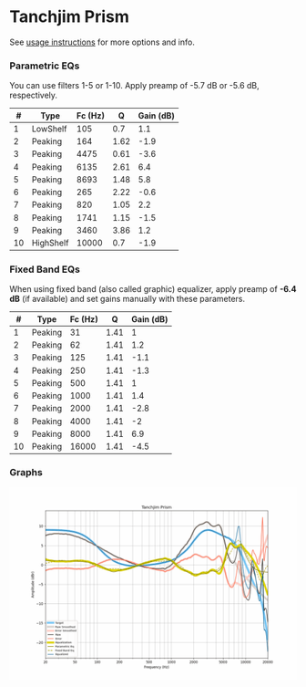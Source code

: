 # Tanchjim Prism
See [usage instructions](https://github.com/jaakkopasanen/AutoEq#usage) for more options and info.

### Parametric EQs
You can use filters 1-5 or 1-10. Apply preamp of -5.7 dB or -5.6 dB, respectively.

|   # | Type      |   Fc (Hz) |    Q |   Gain (dB) |
|-----|-----------|-----------|------|-------------|
|   1 | LowShelf  |       105 | 0.7  |         1.1 |
|   2 | Peaking   |       164 | 1.62 |        -1.9 |
|   3 | Peaking   |      4475 | 0.61 |        -3.6 |
|   4 | Peaking   |      6135 | 2.61 |         6.4 |
|   5 | Peaking   |      8693 | 1.48 |         5.8 |
|   6 | Peaking   |       265 | 2.22 |        -0.6 |
|   7 | Peaking   |       820 | 1.05 |         2.2 |
|   8 | Peaking   |      1741 | 1.15 |        -1.5 |
|   9 | Peaking   |      3460 | 3.86 |         1.2 |
|  10 | HighShelf |     10000 | 0.7  |        -1.9 |

### Fixed Band EQs
When using fixed band (also called graphic) equalizer, apply preamp of **-6.4 dB** (if available) and set gains manually with these parameters.

|   # | Type    |   Fc (Hz) |    Q |   Gain (dB) |
|-----|---------|-----------|------|-------------|
|   1 | Peaking |        31 | 1.41 |         1   |
|   2 | Peaking |        62 | 1.41 |         1.2 |
|   3 | Peaking |       125 | 1.41 |        -1.1 |
|   4 | Peaking |       250 | 1.41 |        -1.3 |
|   5 | Peaking |       500 | 1.41 |         1   |
|   6 | Peaking |      1000 | 1.41 |         1.4 |
|   7 | Peaking |      2000 | 1.41 |        -2.8 |
|   8 | Peaking |      4000 | 1.41 |        -2   |
|   9 | Peaking |      8000 | 1.41 |         6.9 |
|  10 | Peaking |     16000 | 1.41 |        -4.5 |

### Graphs
![](./Tanchjim%20Prism.png)
